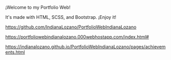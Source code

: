 ¡Welcome to my Portfolio Web! 

It's made with HTML, SCSS, and Bootstrap. ¡Enjoy it!

https://github.com/IndianaLozano/PortfolioWebIndianaLozano

https://portfoliowebindianalozano.000webhostapp.com/index.html#

https://indianalozano.github.io/PortfolioWebIndianaLozano/pages/achievements.html
